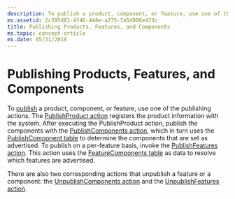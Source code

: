 ```yaml
---
description: To publish a product, component, or feature, use one of the publishing actions.
ms.assetid: 2c395d81-4f46-444e-a275-7a5d806e473c
title: Publishing Products, Features, and Components
ms.topic: concept-article
ms.date: 05/31/2018
---
```


# Publishing Products, Features, and Components

To [publish](components-and-features.md) a product, component, or feature, use one of the publishing actions. The [PublishProduct action](publishproduct-action.md) registers the product information with the system. After executing the PublishProduct action, publish the components with the [PublishComponents action](publishcomponents-action.md), which in turn uses the [PublishComponent table](publishcomponent-table.md) to determine the components that are set as advertised. To publish on a per-feature basis, invoke the [PublishFeatures action](publishfeatures-action.md). This action uses the [FeatureComponents table](featurecomponents-table.md) as data to resolve which features are advertised.

There are also two corresponding actions that unpublish a feature or a component: the [UnpublishComponents action](unpublishcomponents-action.md) and the [UnpublishFeatures action](unpublishfeatures-action.md).

 

 



